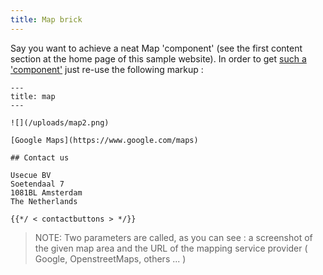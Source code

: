 ```yaml
---
title: Map brick
---
```


Say you want to achieve a neat Map 'component' (see the first content section at the  home page of this sample website).
In order to get [such a 'component'](/elements/#map) just re-use the following markup  :

```
---
title: map
---

![](/uploads/map2.png)

[Google Maps](https://www.google.com/maps)

## Contact us

Usecue BV  
Soetendaal 7  
1081BL Amsterdam  
The Netherlands

{{*/ < contactbuttons > */}}
```

> NOTE: Two parameters are called, as you can see : a screenshot of the given map area and the URL of the mapping service provider ( Google, OpenstreetMaps, others ... )
